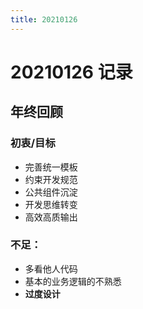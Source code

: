 ```yaml
---
title: 20210126
---
```

# 20210126 记录

## 年终回顾

### 初衷/目标

- 完善统一模板
- 约束开发规范
- 公共组件沉淀
- 开发思维转变
- 高效高质输出

### 不足：

- 多看他人代码
- 基本的业务逻辑的不熟悉
- **过度设计**

